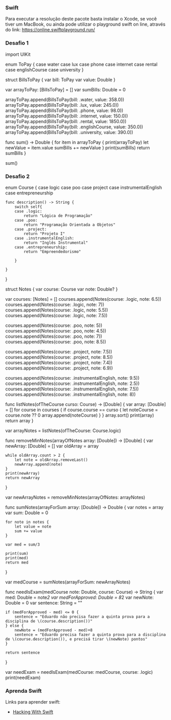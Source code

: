 ### Swift

Para executar a resolução deste pacote basta instalar o Xcode, se você tiver um MacBook, ou ainda pode utilizar o playground swift on line, através do link:
https://online.swiftplayground.run/


### Desafio 1

import UIKit

enum ToPay {
    case water
    case lux
    case phone
    case internet
    case rental
    case englishCourse
    case university
}

struct BillsToPay {
    var bill: ToPay
    var value: Double
}

var arrayToPay: [BillsToPay] = []
var sumBills: Double = 0

arrayToPay.append(BillsToPay(bill: .water, value: 358.0))
arrayToPay.append(BillsToPay(bill: .lux, value: 245.0))
arrayToPay.append(BillsToPay(bill: .phone, value: 98.0))
arrayToPay.append(BillsToPay(bill: .internet, value: 150.0))
arrayToPay.append(BillsToPay(bill: .rental, value: 1850.0))
arrayToPay.append(BillsToPay(bill: .englishCourse, value: 350.0))
arrayToPay.append(BillsToPay(bill: .university, value: 390.0))

func sum() -> Double {
    for item in arrayToPay {
        print(arrayToPay)
        let newValue = item.value
        sumBills += newValue
    }
    print(sumBills)
    return sumBills
}

sum()

### Desafio 2

enum Course {
    case logic
    case poo
    case project
    case instrumentalEnglish
    case entrepreneurship
    
    func description() -> String {
        switch self{
        case .logic:
            return "Lógica de Programação"
        case .poo:
            return "Programação Orientada a Objetos"
        case .project:
            return "Projeto I"
        case .instrumentalEnglish:
            return "Inglês Instrumental"
        case .entrepreneurship:
            return "Empreendedorismo"
            
        }
    
    }
}

struct Notes {
    var course: Course
    var note: Double?
}

var courses: [Notes] = []
courses.append(Notes(course: .logic, note: 6.5))
courses.append(Notes(course: .logic, note: 7))
courses.append(Notes(course: .logic, note: 5.5))
courses.append(Notes(course: .logic, note: 7.5))

courses.append(Notes(course: .poo, note: 5))
courses.append(Notes(course: .poo, note: 4.5))
courses.append(Notes(course: .poo, note: 7))
courses.append(Notes(course: .poo, note: 8.5))

courses.append(Notes(course: .project, note: 7.5))
courses.append(Notes(course: .project, note: 8.5))
courses.append(Notes(course: .project, note: 7.4))
courses.append(Notes(course: .project, note: 6.9))

courses.append(Notes(course: .instrumentalEnglish, note: 9.5))
courses.append(Notes(course: .instrumentalEnglish, note: 2.5))
courses.append(Notes(course: .instrumentalEnglish, note: 7.5))
courses.append(Notes(course: .instrumentalEnglish, note: 8))


func listNotes(ofTheCourse curso: Course) -> [Double] {
    var array: [Double] = []
    for course in courses {
        if course.course == curso {
            let noteCourse = course.note ?? 0
            array.append(noteCourse)
        }
    }
    array.sort()
    print(array)
    return array
}

var arrayNotes = listNotes(ofTheCourse: Course.logic)

func removeMinNotes(arrayOfNotes array: [Double]) -> [Double] {
    var newArray: [Double] = []
    var oldArray = array
    
    while oldArray.count > 2 {
        let note = oldArray.removeLast()
        newArray.append(note)
    }
    print(newArray)
    return newArray
}

var newArrayNotes = removeMinNotes(arrayOfNotes: arrayNotes)

func sumNotes(arrayForSum array: [Double]) -> Double {
    var notes = array
    var sum: Double = 0
    
    for note in notes {
        let value = note
        sum += value
    }
    
    var med = sum/3
    
    print(sum)
    print(med)
    return med
}

var medCourse = sumNotes(arrayForSum: newArrayNotes)

func needIsExam(medCourse note: Double, course: Course) -> String {
    var med: Double = note*2
    var medForApproved: Double = 8*2
    var newNote: Double = 0
    var sentence: String = ""
    
    if (medForApproved - med) <= 0 {
        sentence = "Eduardo não precisa fazer a quinta prova para a disciplina de \(course.description())"
    } else {
        newNote = (medForApproved - med)+8
        sentence = "Eduardo precisa fazer a quinta prova para a disciplina de \(course.description()), e precisá tirar \(newNote) pontos"
    }
    
    return sentence
}

var needExam = needIsExam(medCourse: medCourse, course: .logic)
print(needExam)

### Aprenda Swift

Links para aprender swift:

- [Hacking With Swift](https://www.hackingwithswift.com/)